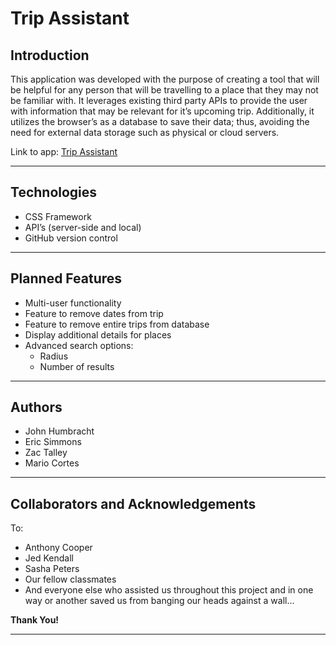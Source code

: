 # Trip Assistant
## Introduction
This application was developed with the purpose of creating a tool that will be helpful for any person that will be travelling to a place that they may not be familiar with.
It leverages existing third party APIs to provide the user with information that may be relevant for it’s upcoming trip.
Additionally, it utilizes the browser’s as a database to save their data; thus, avoiding the need for external data storage such as physical or cloud servers.

Link to app: [Trip Assistant](https://mcortes.github.io/tripassistant/)

---

## Technologies
- CSS Framework
- API’s (server-side and local)
- GitHub version control

---

## Planned Features

- Multi-user functionality
- Feature to remove dates from trip
- Feature to remove entire trips from database
- Display additional details for places
- Advanced search options:
  - Radius
  - Number of results

---

## Authors
- John Humbracht
- Eric Simmons
- Zac Talley
- Mario Cortes

---

## Collaborators and Acknowledgements
To:
- Anthony Cooper
- Jed Kendall
- Sasha Peters
- Our fellow classmates
- And everyone else who assisted us throughout this project and in one way or another saved us from banging our heads against a wall...

**Thank You!**

---






